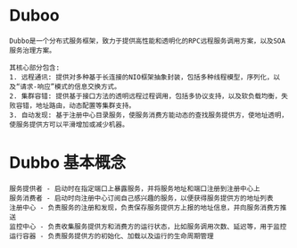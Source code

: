 # Duboo

	Dubbo是一个分布式服务框架，致力于提供高性能和透明化的RPC远程服务调用方案，以及SOA服务治理方案。

	其核心部分包含:
	1. 远程通讯: 提供对多种基于长连接的NIO框架抽象封装，包括多种线程模型，序列化，以及“请求-响应”模式的信息交换方式。
	2. 集群容错: 提供基于接口方法的透明远程过程调用，包括多协议支持，以及软负载均衡，失败容错，地址路由，动态配置等集群支持。
	3. 自动发现: 基于注册中心目录服务，使服务消费方能动态的查找服务提供方，使地址透明，使服务提供方可以平滑增加或减少机器。

# Dubbo 基本概念

	服务提供者 - 启动时在指定端口上暴露服务，并将服务地址和端口注册到注册中心上
	服务消费者 - 启动时向注册中心订阅自己感兴趣的服务，以便获得服务提供方的地址列表
	注册中心 - 负责服务的注册和发现，负责保存服务提供方上报的地址信息，并向服务消费方推送
	监控中心 - 负责收集服务提供方和消费方的运行状态，比如服务调用次数、延迟等，用于监控
	运行容器 - 负责服务提供方的初始化、加载以及运行的生命周期管理


